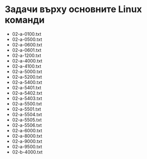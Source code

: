 # Задачи върху основните Linux команди
* 02-a-0100.txt
* 02-a-0500.txt
* 02-a-0600.txt
* 02-a-0601.txt
* 02-a-1200.txt
* 02-a-4000.txt
* 02-a-4100.txt
* 02-a-5000.txt
* 02-a-5200.txt
* 02-a-5400.txt
* 02-a-5401.txt
* 02-a-5402.txt
* 02-a-5403.txt
* 02-a-5500.txt
* 02-a-5501.txt
* 02-a-5504.txt
* 02-a-5505.txt
* 02-a-5506.txt
* 02-a-6000.txt
* 02-a-8000.txt
* 02-a-9000.txt
* 02-a-9500.txt
* 02-b-4000.txt
